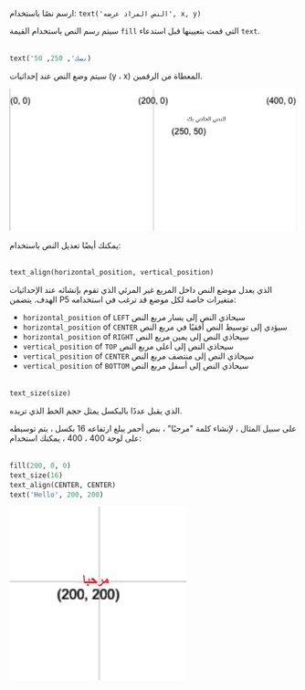 ارسم نصًا باستخدام: `text('النص المراد عرضه', x, y)`

سيتم رسم النص باستخدام القيمة `fill` التي قمت بتعيينها قبل استدعاء `text`.

```python

text('نصك', 250, 50)

```

سيتم وضع النص عند إحداثيات (y ، x) المعطاة من الرقمين.

![يظهر "نصك" على شبكة مؤشر في موضع (250 ، 50) في الزاوية اليسرى السفلية.](images/text_grid.png)

يمكنك أيضًا تعديل النص باستخدام:

```python

text_align(horizontal_position, vertical_position) 

```

الذي يعدل موضع النص داخل المربع غير المرئي الذي تقوم بإنشائه عند الإحداثيات الهدف. يتضمن P5 متغيرات خاصة لكل موضع قد ترغب في استخدامه:

 - `horizontal_position` of `LEFT` سيحاذي النص إلى يسار مربع النص
 - `horizontal_position` of `CENTER` سيؤدي إلى توسيط النص أفقيًا في مربع النص
 - `horizontal_position` of `RIGHT` سيحاذي النص إلى يمين مربع النص
 - `vertical_position` of `TOP` سيحاذي النص إلى أعلى مربع النص
 - `vertical_position` of `CENTER` سيحاذي النص إلى منتصف مربع النص
 - `vertical_position` of `BOTTOM` سيحاذي النص إلى أسفل مربع النص

```python

text_size(size)

```

الذي يقبل عددًا بالبكسل يمثل حجم الخط الذي تريده.

على سبيل المثال ، لإنشاء كلمة "مرحبًا" ، بنص أحمر يبلغ ارتفاعه 16 بكسل ، يتم توسيطه على لوحة 400 ، 400 ، يمكنك استخدام:

```python

fill(200, 0, 0)
text_size(16)
text_align(CENTER, CENTER)
text('Hello', 200, 200)

```

![تظهر كلمة "مرحبًا" بخط أحمر في وسط شبكة مؤشرة (200 ، 200).](images/all_features.png) 
